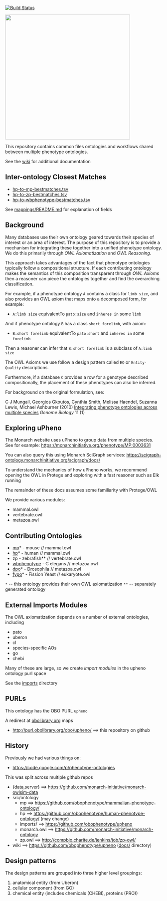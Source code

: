 [![Build Status](https://travis-ci.org/obophenotype/upheno.svg?branch=master)](https://travis-ci.org/obophenotype/upheno)

<img src="https://raw.githubusercontent.com/jmcmurry/closed-illustrations/master/logos/upheno-logos/upheno-logo_black-banner.svg?sanitize=true" width="400px"/>

This repository contains common files ontologies and workflows shared
between multiple phenotype ontologies.

See the [wiki](https://github.com/obophenotype/upheno/wiki) for additional documentation

## Inter-ontology Closest Matches

 * [hp-to-mp-bestmatches.tsv](mappings/hp-to-mp-bestmatches.tsv)
 * [hp-to-zp-bestmatches.tsv](mappings/hp-to-zp-bestmatches.tsv)
 * [hp-to-wbphenotype-bestmatches.tsv](mappings/hp-to-wbphenotype-bestmatches.tsv)

See [mappings/README.md](mappings/README.md) for explanation of fields

## Background

Many databases use their own ontology geared towards their species of
interest or an area of interest. The purpose of this repository is to
provide a mechanism for integrating these together into a unified
phenotype ontology. We do this primarily through *OWL Axiomatization*
and *OWL Reasoning*.

This approach takes advantages of the fact that phenotype ontologies
typically follow a compositional structure. If each contributing
ontology makes the semantics of this composition transparent through
*OWL Axioms* then a reasoner can piece the ontologies together and
find the overarching classification.

For example, if a phenotype ontology `A` contains a class for `limb size`,
and also provides an OWL axiom that maps onto a decomposed form, for
example:

 * `A:limb size` equivalentTo `pato:size` and `inheres in` some `limb`

And if phenotype ontology `B` has a class `short forelimb`, with axiom:

 * `B:short forelimb` equivalentTo `pato:short` and `inheres in` some `forelimb`

Then a reasoner can infer that `B:short forelimb` is a subclass of `A:limb size`

The OWL Axioms we use follow a design pattern called `EQ` or `Entity-Quality` descriptions.

Furthermore, if a database `C` provides a row for a genotype described
compositionally, the placement of these phenotypes can also be
inferred.

For background on the original formulation, see:

C J Mungall, Georgios Gkoutos, Cynthia Smith, Melissa Haendel, Suzanna Lewis, Michael Ashburner (2010) [Integrating phenotype ontologies across multiple species](http://genomebiology.com/2010/11/1/R2) _Genome Biology_ 11 (1)

## Exploring uPheno

The Monarch website uses uPheno to group data from multiple species. See for example: https://monarchinitiative.org/phenotype/MP:0003631

You can also query this using Monarch SciGraph services: https://scigraph-ontology.monarchinitiative.org/scigraph/docs/

To understand the mechanics of how uPheno works, we recommend opening
the OWL in Protege and exploring with a fast reasoner such as Elk
running

The remainder of these docs assumes some familiarity with Protege/OWL

We provide various modules:

 * mammal.owl
 * vertebrate.owl
 * metazoa.owl

## Contributing Ontologies

 * [mp](http://obofoundry.org/ontology/mp.html)* - mouse // mammal.owl
 * [hp](http://obofoundry.org/ontology/hp.html)* - human // mammal.owl
 * zp - zebrafish** // vertebrate.owl
 * [wbphenotype](http://obofoundry.org/ontology/wbphenotype.html) - C elegans // metazoa.owl
 * [dpo](http://obofoundry.org/ontology/dpo.html)* - Drosophila  // metazoa.owl
 * [fypo](http://obofoundry.org/ontology/fypo.html)* - Fission Yeast // eukaryote.owl

`*` -- this ontology provides their own OWL axiomatization
`**` -- separately generated ontology

## External Imports Modules

The OWL axiomatization depends on a number of external ontologies, including

 * pato
 * uberon
 * cl
 * species-specific AOs
 * go
 * chebi

Many of these are large, so we create *import modules* in the upheno ontology purl space

See the [imports](imports) directory

## PURLs

This ontology has the OBO PURL `upheno`

A redirect at [obolibrary.org](https://github.com/OBOFoundry/purl.obolibrary.org/) maps

 * http://purl.obolibrary.org/obo/upheno/ ==> this repository on github

## History

Previously we had various things on:

 * https://code.google.com/p/phenotype-ontologies

This was split across multiple github repos

 * {data,server} ==> https://github.com/monarch-initiative/monarch-owlsim-data
 * src/ontology
    * mp ==> https://github.com/obophenotype/mammalian-phenotype-ontology/
    * hp ==> https://github.com/obophenotype/human-phenotype-ontology/ (may change)
    * imports/ ==> https://github.com/obophenotype/upheno
    * monarch.owl ==> https://github.com/monarch-initiative/monarch-ontology
    * zp.owl ==> http://compbio.charite.de/jenkins/job/zp-owl/
 * wiki ==> https://github.com/obophenotype/upheno ([docs/](docs/) directory)
 
 ## Design patterns
 
 The design patterns are grouped into three higher level groupings:
 1. anatomical entity (from Uberon)
 2. cellular component (from GO)
 3. chemical entity (includes chemicals (CHEBI), proteins (PRO))

